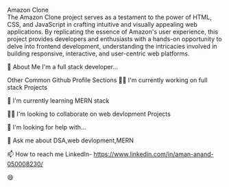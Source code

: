 Amazon Clone<br>
The Amazon Clone project serves as a testament to the power of HTML, CSS, and JavaScript in crafting intuitive and visually appealing web applications. By
replicating the essence of Amazon's user experience, this project provides developers and enthusiasts with a hands-on opportunity to delve into frontend development, understanding the intricacies involved in building responsive, interactive, and user-centric web platforms.

🚀 About Me
I'm a full stack developer...

Other Common Github Profile Sections
👩‍💻 I'm currently working on full stack Projects

🧠 I'm currently learning MERN stack

👯‍♀️ I'm looking to collaborate on web devlopment Projects

🤔 I'm looking for help with...

💬 Ask me about DSA,web devlopment,MERN

📫 How to reach me LinkedIn- https://www.linkedin.com/in/aman-anand-050008230/

😄
